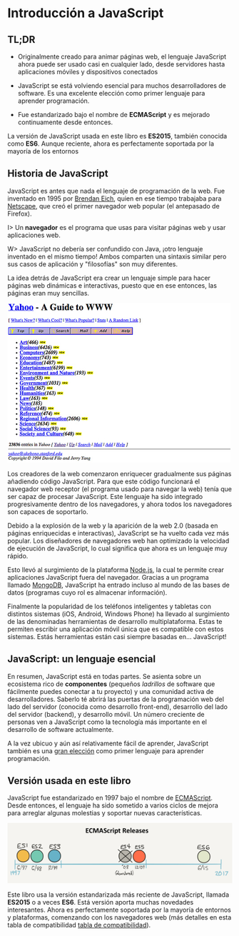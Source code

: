 # Introducción a JavaScript

## TL;DR

* Originalmente creado para animar páginas web, el lenguaje JavaScript ahora puede ser usado casi en cualquier lado, desde servidores hasta aplicaciones móviles y dispositivos conectados

* JavaScript se está volviendo esencial para muchos desarrolladores de software. Es una excelente elección como primer lenguaje para aprender programación.

* Fue estandarizado bajo el nombre de **ECMAScript** y es mejorado continuamente desde entonces.

La versión de JavaScript usada en este libro es **ES2015**, también conocida como **ES6**. Aunque reciente, ahora es perfectamente soportada por la mayoría de los entornos

## Historia de JavaScript

JavaScript es antes que nada el lenguaje de programación de la web. Fue inventado en 1995 por [Brendan Eich](https://en.wikipedia.org/wiki/Brendan_Eich), quien en ese tiempo trabajaba para [Netscape](https://en.wikipedia.org/wiki/Netscape_Communications), que creó el primer navegador web popular (el antepasado de Firefox).

I> Un **navegador** es el programa que usas para visitar páginas web y usar aplicaciones web.

W> JavaScript no debería ser confundido con Java, ¡otro lenguaje inventado en el mismo tiempo! Ambos comparten una sintaxis similar pero sus casos de aplicación y "filosofías" son muy diferentes.

La idea detrás de JavaScript era crear un lenguaje simple para hacer páginas web dinámicas e interactivas, puesto que en ese entonces, las páginas eran muy sencillas.

![La página de inicio de Yahoo alrededor de 1994](images/intro03-01.jpg)

Los creadores de la web comenzaron enriquecer gradualmente sus páginas añadiendo código JavaScript. Para que este código funcionará el navegador web receptor (el programa usado para navegar la web) tenía que ser capaz de procesar JavaScript. Este lenguaje ha sido integrado progresivamente dentro de los navegadores, y ahora todos los navegadores son capaces de soportarlo.

Debido a la explosión de la web y la aparición de la web 2.0 (basada en páginas enriquecidas e interactivas), JavaScript  se ha vuelto cada vez más popular. Los diseñadores de navegadores web han optimizado la velocidad de ejecución de JavaScript, lo cual significa que ahora es un lenguaje muy rápido.

Esto llevó al surgimiento de la plataforma [Node.js](https://nodejs.org), la cual te permite crear aplicaciones JavaScript fuera del navegador. Gracias a un programa llamado [MongoDB](https://www.mongodb.com), JavaScript ha entrado incluso al mundo de las bases de datos (programas cuyo rol es almacenar información).

Finalmente la popularidad de los teléfonos inteligentes y tabletas con distintos sistemas (iOS, Android, Windows Phone) ha llevado al surgimiento de las denominadas herramientas de desarrollo multiplataforma. Estas te permiten escribir una aplicación móvil única que es compatible con estos sistemas. Estás herramientas están casi siempre basadas en… JavaScript!

## JavaScript: un lenguaje esencial

En resumen, JavaScript está en todas partes. Se asienta sobre un ecosistema rico de **componentes** (pequeños *ladrillos* de software que fácilmente puedes conectar a tu proyecto) y una comunidad activa de desarrolladores. Saberlo té abrirá las puertas de la programación web del lado del servidor (conocida como desarrollo front-end), desarrollo del lado del servidor (backend), y desarrollo móvil. Un número creciente de personas ven a JavaScript como la tecnología más importante en el desarrollo de software actualmente.

A la vez ubicuo y aún así relativamente fácil de aprender, JavaScript también es una [gran elección](https://medium.freecodecamp.com/what-programming-language-should-i-learn-first-%CA%87d%C4%B1%C9%B9%C9%94s%C9%90%CA%8C%C9%90%C9%BE-%C9%B9%C7%9D%CA%8Dsu%C9%90-19a33b0a467d#.3yu73z1px) como primer lenguaje para aprender programación.

## Versión usada en este libro

JavaScript fue estandarizado en 1997 bajo el nombre de [ECMAScript](https://es.wikipedia.org/wiki/ECMAScript). Desde entonces, el lenguaje ha sido sometido a varios ciclos de mejora para arreglar algunas molestias y soportar nuevas características.

![Cronología de versiones ECMAScript/JavaScript](images/intro03-02.png)

Este libro usa la versión estandarizada más reciente de JavaScript, llamada **ES2015** o a veces **ES6**. Está versión aporta muchas novedades interesantes. Ahora es perfectamente soportada por la mayoría de entornos y plataformas, comenzando con los navegadores web (más detalles en esta tabla de compatibilidad [tabla de compatibilidad](http://kangax.github.io/compat-table/es6/)).
